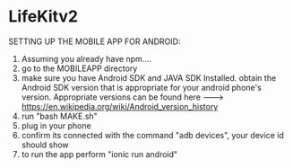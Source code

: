 # LifeKitv2

SETTING UP THE MOBILE APP FOR ANDROID:
1) Assuming you already have npm....
2) go to the MOBILEAPP directory
3) make sure you have Android SDK and JAVA SDK Installed. obtain the Android SDK version that is appropriate for your android phone's version.
Appropriate versions can be found here ---> https://en.wikipedia.org/wiki/Android_version_history
4) run "bash MAKE.sh"
5) plug in your phone
6) confirm its connected with the command "adb devices", your device id should show
7) to run the app perform "ionic run android"


